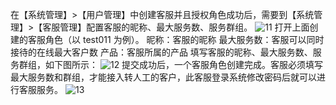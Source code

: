 在【系统管理】>【用户管理】中创建客服并且授权角色成功后，需要到【系统管理】>【客服管理】配置客服的昵称、最大服务数、服务群组。
![11](http://imgcache.tcecqpoc.fsphere.cn/image/mc.qcloudimg.com/static/img/f7e40b8beebd751bd53cd59ccc5e7447/image.png)
打开上面创建的客服角色（以 test011 为例）。
昵称：客服的昵称
最大服务数：客服可以同时接待的在线最大客户数
产品：客服所属的产品
填写客服的昵称、最大服务数、服务群组，如下图所示：
![12](http://imgcache.tcecqpoc.fsphere.cn/image/mc.qcloudimg.com/static/img/2b6b67b75546d7c8c89f69e6330414de/image.png)
提交成功后，一个客服角色创建完成。客服必须填写最大服务数和群组，才能接入转人工的客户，此客服登录系统修改密码后就可以进行客服服务。
![13](http://imgcache.tcecqpoc.fsphere.cn/image/mc.qcloudimg.com/static/img/8cf3fa06da96f8cc434ff07ba05ffa61/image.png)